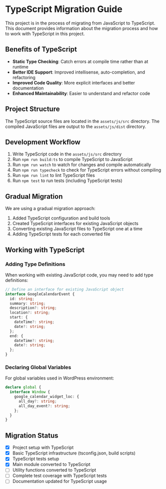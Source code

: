 # TypeScript Migration Guide

This project is in the process of migrating from JavaScript to TypeScript. This document provides information about the migration process and how to work with TypeScript in this project.

## Benefits of TypeScript

- **Static Type Checking**: Catch errors at compile time rather than at runtime
- **Better IDE Support**: Improved intellisense, auto-completion, and refactoring
- **Improved Code Quality**: More explicit interfaces and better documentation
- **Enhanced Maintainability**: Easier to understand and refactor code

## Project Structure

The TypeScript source files are located in the `assets/js/src` directory. The compiled JavaScript files are output to the `assets/js/dist` directory.

## Development Workflow

1. Write TypeScript code in the `assets/js/src` directory
2. Run `npm run build:ts` to compile TypeScript to JavaScript
3. Run `npm run watch` to watch for changes and compile automatically
4. Run `npm run typecheck` to check for TypeScript errors without compiling
5. Run `npm run lint` to lint TypeScript files
6. Run `npm test` to run tests (including TypeScript tests)

## Gradual Migration

We are using a gradual migration approach:

1. Added TypeScript configuration and build tools
2. Created TypeScript interfaces for existing JavaScript objects
3. Converting existing JavaScript files to TypeScript one at a time
4. Adding TypeScript tests for each converted file

## Working with TypeScript

### Adding Type Definitions

When working with existing JavaScript code, you may need to add type definitions:

```typescript
// Define an interface for existing JavaScript object
interface GoogleCalendarEvent {
  id: string;
  summary: string;
  description?: string;
  location?: string;
  start: {
    dateTime?: string;
    date?: string;
  };
  end: {
    dateTime?: string;
    date?: string;
  };
}
```

### Declaring Global Variables

For global variables used in WordPress environment:

```typescript
declare global {
  interface Window {
    google_calendar_widget_loc: {
      all_day?: string;
      all_day_event?: string;
    };
  }
}
```

## Migration Status

- [x] Project setup with TypeScript
- [x] Basic TypeScript infrastructure (tsconfig.json, build scripts)
- [x] TypeScript tests setup
- [x] Main module converted to TypeScript
- [ ] Utility functions converted to TypeScript
- [ ] Complete test coverage with TypeScript tests
- [ ] Documentation updated for TypeScript usage